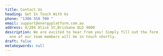 ```yaml
---
title: Contact Us
heading: Get In Touch With Us
phone: "1300 358 709 "
email: support@energyplatform.com.au
address: 9/204 Alice St,Brisbane QLD 4000
description: We are excited to hear from you! Simply fill out the form below and
  one of our team members will be in touch shortly.
draft: false
metakeywords: null
---
```

